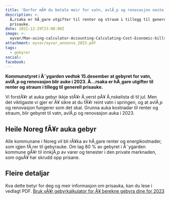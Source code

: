 ```yaml
---
title: 'Derfor mÃ¥ du betale meir for vatn, avlÃ¸p og renovasjon neste Ã¥r. '
description: >-
  Ã…rsaka er hÃ¸gare utgifter til renter og straum i tillegg til generell
  prisauke.
date: 2022-12-29T23:00:00Z
image: >-
  oyvar/Man-using-calculator-Accounting-Calculating-Cost-Economic-bills-with-money-stack-step-growing-growth-saving-money-in-home-_-finance-concept-1163111044_2124x1416.jpg
attachment: oyvar/oyvar_annonse_2023.pdf
tags:
  - gebyrer
social:
facebook:
---
```

**Kommunstyret i Ã˜ygarden vedtok 15.desember at gebyret for vatn, avlÃ¸p og renovasjon blir auke i 2023. Ã…rsaka er hÃ¸gare utgifter til renter og straum i tillegg til generell prisauke.**

Vi forstÃ¥r at auka gebyr ikkje stÃ¥r Ã¸verst pÃ¥ Ã¸nskelista di til jul. Men det viktigaste vi gjer er Ã¥ sikre at du fÃ¥r reint vatn i springen, og at avlÃ¸p og renovasjon fungerer som det skal. Grunna auka kostnadar til renter og straum, blir gebyret til vatn, avlÃ¸p og renovasjon auka i 2023.

## Heile Noreg fÃ¥r auka gebyr

Alle kommunane i Noreg vil bli rÃ¥ka av hÃ¸gare renter og energikostnader, som igjen fÃ¸rer til gebyrauke. Om lag 80 % av gebyret i Ã˜ygarden kommune gÃ¥r til innkjÃ¸p av varer og tenester i den private marknaden, som ogsÃ¥ har skrudd opp prisane.

## Fleire detaljar

Kva dette betyr for deg og meir informasjon om prisauka, kan du lese i vedlagt PDF. [Bruk vÃ¥r gebyrkalkulator for Ã¥ berekne gebyra dine for 2023](/gebyrer/gebyrkalkulator/)